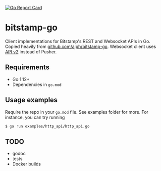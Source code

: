 [![Go Report Card](https://goreportcard.com/badge/github.com/samotarnik/bitstamp-go)](https://goreportcard.com/report/github.com/samotarnik/bitstamp-go)

# bitstamp-go

Client implementations for Bitstamp's REST and Websocket APIs in Go. Copied heavily from [github.com/ajph/bitstamp-go](https://github.com/ajph/bitstamp-go). Websocket client uses [API v2](https://www.bitstamp.net/websocket/v2/) instead of Pusher.

## Requirements

* Go 1.12+
* Dependencies in `go.mod`

## Usage examples

Require the repo in your `go.mod` file. See examples folder for more. For instance, you can try running 
```bash
$ go run examples/http_api/http_api.go
```

## TODO

* godoc
* tests
* Docker builds